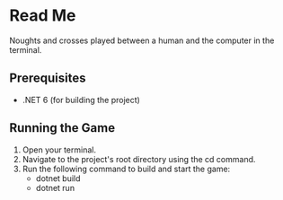 # Read Me
Noughts and crosses played between a human and the computer in the terminal.

## Prerequisites
- .NET 6 (for building the project)

## Running the Game
1. Open your terminal.
2. Navigate to the project's root directory using the cd command.
3. Run the following command to build and start the game:
    - dotnet build
    - dotnet run 

